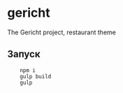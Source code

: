 # gericht

The Gericht project, restaurant theme
	
## Запуск

```shell
    npm i
    gulp build
    gulp
```
